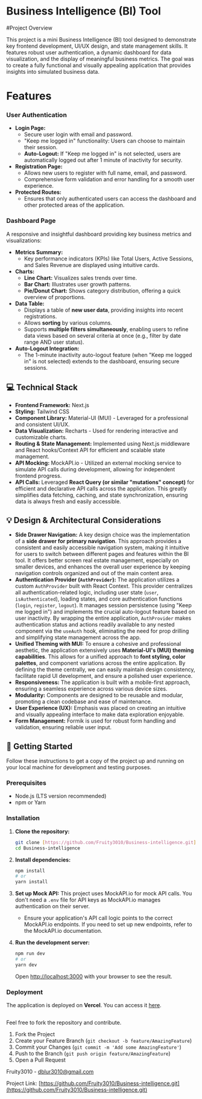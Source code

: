 # Business Intelligence (BI) Tool

#Project Overview

This project is a mini Business Intelligence (BI) tool designed to demonstrate key frontend development, UI/UX design, and state management skills. It features robust user authentication, a dynamic dashboard for data visualization, and the display of meaningful business metrics. The goal was to create a fully functional and visually appealing application that provides insights into simulated business data.

# Features

### User Authentication

* **Login Page:**
    * Secure user login with email and password.
    * "Keep me logged in" functionality: Users can choose to maintain their session.
    * **Auto-Logout:** If "Keep me logged in" is not selected, users are automatically logged out after 1 minute of inactivity for security.
* **Registration Page:**
    * Allows new users to register with full name, email, and password.
    * Comprehensive form validation and error handling for a smooth user experience.
* **Protected Routes:**
    * Ensures that only authenticated users can access the dashboard and other protected areas of the application.

### Dashboard Page

A responsive and insightful dashboard providing key business metrics and visualizations:

* **Metrics Summary:**
    * Key performance indicators (KPIs) like Total Users, Active Sessions, and Sales Revenue are displayed using intuitive cards.
* **Charts:**
    * **Line Chart:** Visualizes sales trends over time.
    * **Bar Chart:** Illustrates user growth patterns.
    * **Pie/Donut Chart:** Shows category distribution, offering a quick overview of proportions.
* **Data Table:**
    * Displays a table of **new user data**, providing insights into recent registrations.
    * Allows **sorting** by various columns.
    * Supports **multiple filters simultaneously**, enabling users to refine data views based on several criteria at once (e.g., filter by date range AND user status).
* **Auto-Logout Integration:**
    * The 1-minute inactivity auto-logout feature (when "Keep me logged in" is not selected) extends to the dashboard, ensuring secure sessions.

## 💻 Technical Stack

* **Frontend Framework:** Next.js
* **Styling:** Tailwind CSS
* **Component Library:** Material-UI (MUI) - Leveraged for a professional and consistent UI/UX.
* **Data Visualization:** Recharts - Used for rendering interactive and customizable charts.
* **Routing & State Management:** Implemented using Next.js middleware and React hooks/Context API for efficient and scalable state management.
* **API Mocking:** MockAPI.io - Utilized an external mocking service to simulate API calls during development, allowing for independent frontend progress.
* **API Calls:** Leveraged **React Query (or similar "mutations" concept)** for efficient and declarative API calls across the application. This greatly simplifies data fetching, caching, and state synchronization, ensuring data is always fresh and easily accessible.

## 💡 Design & Architectural Considerations

* **Side Drawer Navigation:** A key design choice was the implementation of a **side drawer for primary navigation**. This approach provides a consistent and easily accessible navigation system, making it intuitive for users to switch between different pages and features within the BI tool. It offers better screen real estate management, especially on smaller devices, and enhances the overall user experience by keeping navigation controls organized and out of the main content area.
* **Authentication Provider (`AuthProvider`):**
    The application utilizes a custom `AuthProvider` built with React Context. This provider centralizes all authentication-related logic, including user state (`user`, `isAuthenticated`), loading states, and core authentication functions (`login`, `register`, `logout`). It manages session persistence (using "Keep me logged in") and implements the crucial auto-logout feature based on user inactivity. By wrapping the entire application, `AuthProvider` makes authentication status and actions readily available to any nested component via the `useAuth` hook, eliminating the need for prop drilling and simplifying state management across the app.
* **Unified Theming with MUI:**
    To ensure a cohesive and professional aesthetic, the application extensively uses **Material-UI's (MUI) theming capabilities**. This allows for a unified approach to **font styling, color palettes**, and component variations across the entire application. By defining the theme centrally, we can easily maintain design consistency, facilitate rapid UI development, and ensure a polished user experience.
* **Responsiveness:** The application is built with a mobile-first approach, ensuring a seamless experience across various device sizes.
* **Modularity:** Components are designed to be reusable and modular, promoting a clean codebase and ease of maintenance.
* **User Experience (UX):** Emphasis was placed on creating an intuitive and visually appealing interface to make data exploration enjoyable.
* **Form Management:** Formik is used for robust form handling and validation, ensuring reliable user input.

## 🚀 Getting Started

Follow these instructions to get a copy of the project up and running on your local machine for development and testing purposes.

### Prerequisites

* Node.js (LTS version recommended)
* npm or Yarn

### Installation

1.  **Clone the repository:**
    ```bash
    git clone [https://github.com/Fruity3010/Business-intelligence.git](https://github.com/Fruity3010/Business-intelligence.git)
    cd Business-intelligence
    ```

2.  **Install dependencies:**
    ```bash
    npm install
    # or
    yarn install
    ```

3.  **Set up Mock API:**
    This project uses MockAPI.io for mock API calls. You don't need a `.env` file for API keys as MockAPI.io manages authentication on their server.
    * Ensure your application's API call logic points to the correct MockAPI.io endpoints. If you need to set up new endpoints, refer to the MockAPI.io documentation.

4.  **Run the development server:**
    ```bash
    npm run dev
    # or
    yarn dev
    ```
    Open [http://localhost:3000](http://localhost:3000) with your browser to see the result.

### Deployment

The application is deployed on **Vercel**. You can access it [here](https://business-intelligence-demo.vercel.app/).

## 

Feel free to fork the repository and contribute.
1.  Fork the Project
2.  Create your Feature Branch (`git checkout -b feature/AmazingFeature`)
3.  Commit your Changes (`git commit -m 'Add some AmazingFeature'`)
4.  Push to the Branch (`git push origin feature/AmazingFeature`)
5.  Open a Pull Request


Fruity3010 - [dblur3010@gmail.com](mailto:dblur3010@gmail.com)

Project Link: [https://github.com/Fruity3010/Business-intelligence.git](https://github.com/Fruity3010/Business-intelligence.git)
